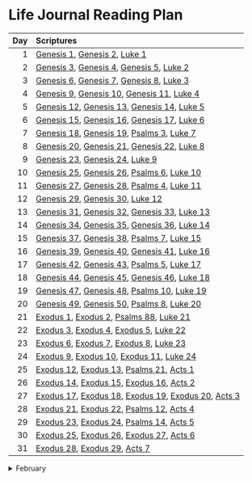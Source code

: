 # Life Journal Reading Plan

| Day | Scriptures |
| ---: | :--- |
| 1 | [Genesis 1](https://www.bible.com/bible/111/GEN.1.NIV), [Genesis 2](https://www.bible.com/bible/111/GEN.2.NIV), [Luke 1](https://www.bible.com/bible/111/LUK.1.NIV) |
| 2 | [Genesis 3](https://www.bible.com/bible/111/GEN.3.NIV), [Genesis 4](https://www.bible.com/bible/111/GEN.4.NIV), [Genesis 5](https://www.bible.com/bible/111/GEN.5.NIV), [Luke 2](https://www.bible.com/bible/111/LUK.2.NIV) |
| 3 | [Genesis 6](https://www.bible.com/bible/111/GEN.6.NIV), [Genesis 7](https://www.bible.com/bible/111/GEN.7.NIV), [Genesis 8](https://www.bible.com/bible/111/GEN.8.NIV), [Luke 3](https://www.bible.com/bible/111/LUK.3.NIV) |
| 4 | [Genesis 9](https://www.bible.com/bible/111/GEN.9.NIV), [Genesis 10](https://www.bible.com/bible/111/GEN.10.NIV), [Genesis 11](https://www.bible.com/bible/111/GEN.11.NIV), [Luke 4](https://www.bible.com/bible/111/LUK.4.NIV) |
| 5 | [Genesis 12](https://www.bible.com/bible/111/GEN.12.NIV), [Genesis 13](https://www.bible.com/bible/111/GEN.13.NIV), [Genesis 14](https://www.bible.com/bible/111/GEN.14.NIV), [Luke 5](https://www.bible.com/bible/111/LUK.5.NIV) |
| 6 | [Genesis 15](https://www.bible.com/bible/111/GEN.15.NIV), [Genesis 16](https://www.bible.com/bible/111/GEN.16.NIV), [Genesis 17](https://www.bible.com/bible/111/GEN.17.NIV), [Luke 6](https://www.bible.com/bible/111/LUK.6.NIV) |
| 7 | [Genesis 18](https://www.bible.com/bible/111/GEN.18.NIV), [Genesis 19](https://www.bible.com/bible/111/GEN.19.NIV), [Psalms 3](https://www.bible.com/bible/111/PSA.3.NIV), [Luke 7](https://www.bible.com/bible/111/LUK.7.NIV) |
| 8 | [Genesis 20](https://www.bible.com/bible/111/GEN.20.NIV), [Genesis 21](https://www.bible.com/bible/111/GEN.21.NIV), [Genesis 22](https://www.bible.com/bible/111/GEN.22.NIV), [Luke 8](https://www.bible.com/bible/111/LUK.8.NIV) |
| 9 | [Genesis 23](https://www.bible.com/bible/111/GEN.23.NIV), [Genesis 24](https://www.bible.com/bible/111/GEN.24.NIV), [Luke 9](https://www.bible.com/bible/111/LUK.9.NIV) |
| 10 | [Genesis 25](https://www.bible.com/bible/111/GEN.25.NIV), [Genesis 26](https://www.bible.com/bible/111/GEN.26.NIV), [Psalms 6](https://www.bible.com/bible/111/PSA.6.NIV), [Luke 10](https://www.bible.com/bible/111/LUK.10.NIV) |
| 11 | [Genesis 27](https://www.bible.com/bible/111/GEN.27.NIV), [Genesis 28](https://www.bible.com/bible/111/GEN.28.NIV), [Psalms 4](https://www.bible.com/bible/111/PSA.4.NIV), [Luke 11](https://www.bible.com/bible/111/LUK.11.NIV) |
| 12 | [Genesis 29](https://www.bible.com/bible/111/GEN.29.NIV), [Genesis 30](https://www.bible.com/bible/111/GEN.30.NIV), [Luke 12](https://www.bible.com/bible/111/LUK.12.NIV) |
| 13 | [Genesis 31](https://www.bible.com/bible/111/GEN.31.NIV), [Genesis 32](https://www.bible.com/bible/111/GEN.32.NIV), [Genesis 33](https://www.bible.com/bible/111/GEN.33.NIV), [Luke 13](https://www.bible.com/bible/111/LUK.13.NIV) |
| 14 | [Genesis 34](https://www.bible.com/bible/111/GEN.34.NIV), [Genesis 35](https://www.bible.com/bible/111/GEN.35.NIV), [Genesis 36](https://www.bible.com/bible/111/GEN.36.NIV), [Luke 14](https://www.bible.com/bible/111/LUK.14.NIV) |
| 15 | [Genesis 37](https://www.bible.com/bible/111/GEN.37.NIV), [Genesis 38](https://www.bible.com/bible/111/GEN.38.NIV), [Psalms 7](https://www.bible.com/bible/111/PSA.7.NIV), [Luke 15](https://www.bible.com/bible/111/LUK.15.NIV) |
| 16 | [Genesis 39](https://www.bible.com/bible/111/GEN.39.NIV), [Genesis 40](https://www.bible.com/bible/111/GEN.40.NIV), [Genesis 41](https://www.bible.com/bible/111/GEN.41.NIV), [Luke 16](https://www.bible.com/bible/111/LUK.16.NIV) |
| 17 | [Genesis 42](https://www.bible.com/bible/111/GEN.42.NIV), [Genesis 43](https://www.bible.com/bible/111/GEN.43.NIV), [Psalms 5](https://www.bible.com/bible/111/PSA.5.NIV), [Luke 17](https://www.bible.com/bible/111/LUK.17.NIV) |
| 18 | [Genesis 44](https://www.bible.com/bible/111/GEN.44.NIV), [Genesis 45](https://www.bible.com/bible/111/GEN.45.NIV), [Genesis 46](https://www.bible.com/bible/111/GEN.46.NIV), [Luke 18](https://www.bible.com/bible/111/LUK.18.NIV) |
| 19 | [Genesis 47](https://www.bible.com/bible/111/GEN.47.NIV), [Genesis 48](https://www.bible.com/bible/111/GEN.48.NIV), [Psalms 10](https://www.bible.com/bible/111/PSA.10.NIV), [Luke 19](https://www.bible.com/bible/111/LUK.19.NIV) |
| 20 | [Genesis 49](https://www.bible.com/bible/111/GEN.49.NIV), [Genesis 50](https://www.bible.com/bible/111/GEN.50.NIV), [Psalms 8](https://www.bible.com/bible/111/PSA.8.NIV), [Luke 20](https://www.bible.com/bible/111/LUK.20.NIV) |
| 21 | [Exodus 1](https://www.bible.com/bible/111/EXO.1.NIV), [Exodus 2](https://www.bible.com/bible/111/EXO.2.NIV), [Psalms 88](https://www.bible.com/bible/111/PSA.88.NIV), [Luke 21](https://www.bible.com/bible/111/LUK.21.NIV) |
| 22 | [Exodus 3](https://www.bible.com/bible/111/EXO.3.NIV), [Exodus 4](https://www.bible.com/bible/111/EXO.4.NIV), [Exodus 5](https://www.bible.com/bible/111/EXO.5.NIV), [Luke 22](https://www.bible.com/bible/111/LUK.22.NIV) |
| 23 | [Exodus 6](https://www.bible.com/bible/111/EXO.6.NIV), [Exodus 7](https://www.bible.com/bible/111/EXO.7.NIV), [Exodus 8](https://www.bible.com/bible/111/EXO.8.NIV), [Luke 23](https://www.bible.com/bible/111/LUK.23.NIV) |
| 24 | [Exodus 9](https://www.bible.com/bible/111/EXO.9.NIV), [Exodus 10](https://www.bible.com/bible/111/EXO.10.NIV), [Exodus 11](https://www.bible.com/bible/111/EXO.11.NIV), [Luke 24](https://www.bible.com/bible/111/LUK.24.NIV) |
| 25 | [Exodus 12](https://www.bible.com/bible/111/EXO.12.NIV), [Exodus 13](https://www.bible.com/bible/111/EXO.13.NIV), [Psalms 21](https://www.bible.com/bible/111/PSA.21.NIV), [Acts 1](https://www.bible.com/bible/111/ACT.1.NIV) |
| 26 | [Exodus 14](https://www.bible.com/bible/111/EXO.14.NIV), [Exodus 15](https://www.bible.com/bible/111/EXO.15.NIV), [Exodus 16](https://www.bible.com/bible/111/EXO.16.NIV), [Acts 2](https://www.bible.com/bible/111/ACT.2.NIV) |
| 27 | [Exodus 17](https://www.bible.com/bible/111/EXO.17.NIV), [Exodus 18](https://www.bible.com/bible/111/EXO.18.NIV), [Exodus 19](https://www.bible.com/bible/111/EXO.19.NIV), [Exodus 20](https://www.bible.com/bible/111/EXO.20.NIV), [Acts 3](https://www.bible.com/bible/111/ACT.3.NIV) |
| 28 | [Exodus 21](https://www.bible.com/bible/111/EXO.21.NIV), [Exodus 22](https://www.bible.com/bible/111/EXO.22.NIV), [Psalms 12](https://www.bible.com/bible/111/PSA.12.NIV), [Acts 4](https://www.bible.com/bible/111/ACT.4.NIV) |
| 29 | [Exodus 23](https://www.bible.com/bible/111/EXO.23.NIV), [Exodus 24](https://www.bible.com/bible/111/EXO.24.NIV), [Psalms 14](https://www.bible.com/bible/111/PSA.14.NIV), [Acts 5](https://www.bible.com/bible/111/ACT.5.NIV) |
| 30 | [Exodus 25](https://www.bible.com/bible/111/EXO.25.NIV), [Exodus 26](https://www.bible.com/bible/111/EXO.26.NIV), [Exodus 27](https://www.bible.com/bible/111/EXO.27.NIV), [Acts 6](https://www.bible.com/bible/111/ACT.6.NIV) |
| 31 | [Exodus 28](https://www.bible.com/bible/111/EXO.28.NIV), [Exodus 29](https://www.bible.com/bible/111/EXO.29.NIV), [Acts 7](https://www.bible.com/bible/111/ACT.7.NIV) |



<details>
<summary>February</summary>
 
 1. [Exodus 30](https://www.bible.com/bible/111/EXO.30.NIV), [Exodus 31](https://www.bible.com/bible/111/EXO.31.NIV), [Exodus 32](https://www.bible.com/bible/111/EXO.32.NIV), [Acts 8](https://www.bible.com/bible/111/ACT.8.NIV) 
 2. [Exodus 33](https://www.bible.com/bible/111/EXO.33.NIV), [Exodus 34](https://www.bible.com/bible/111/EXO.34.NIV), [Psalms 16](https://www.bible.com/bible/111/PSA.16.NIV), [Acts 9](https://www.bible.com/bible/111/ACT.9.NIV) 
 3. [Exodus 35](https://www.bible.com/bible/111/EXO.35.NIV), [Exodus 36](https://www.bible.com/bible/111/EXO.36.NIV), [Acts 10](https://www.bible.com/bible/111/ACT.10.NIV) 
 4. [Exodus 37](https://www.bible.com/bible/111/EXO.37.NIV), [Exodus 38](https://www.bible.com/bible/111/EXO.38.NIV), [Psalms 19](https://www.bible.com/bible/111/PSA.19.NIV), [Acts 11](https://www.bible.com/bible/111/ACT.11.NIV) 
 5. [Exodus 39](https://www.bible.com/bible/111/EXO.39.NIV), [Exodus 40](https://www.bible.com/bible/111/EXO.40.NIV), [Psalms 15](https://www.bible.com/bible/111/PSA.15.NIV), [Acts 12](https://www.bible.com/bible/111/ACT.12.NIV) 
 6. [Leviticus 1](https://www.bible.com/bible/111/LEV.1.NIV), [Leviticus 2](https://www.bible.com/bible/111/LEV.2.NIV), [Leviticus 3](https://www.bible.com/bible/111/LEV.3.NIV), [Acts 13](https://www.bible.com/bible/111/ACT.13.NIV) 
 7. [Leviticus 4](https://www.bible.com/bible/111/LEV.4.NIV), [Leviticus 5](https://www.bible.com/bible/111/LEV.5.NIV), [Leviticus 6](https://www.bible.com/bible/111/LEV.6.NIV), [Acts 14](https://www.bible.com/bible/111/ACT.14.NIV) 
 8. [Leviticus 7](https://www.bible.com/bible/111/LEV.7.NIV), [Leviticus 8](https://www.bible.com/bible/111/LEV.8.NIV), [Leviticus 9](https://www.bible.com/bible/111/LEV.9.NIV), [Acts 15](https://www.bible.com/bible/111/ACT.15.NIV) 
 9. [Leviticus 10](https://www.bible.com/bible/111/LEV.10.NIV), [Leviticus 11](https://www.bible.com/bible/111/LEV.11.NIV), [Leviticus 12](https://www.bible.com/bible/111/LEV.12.NIV), [Acts 16](https://www.bible.com/bible/111/ACT.16.NIV) 
 10. [Leviticus 13](https://www.bible.com/bible/111/LEV.13.NIV), [Leviticus 14](https://www.bible.com/bible/111/LEV.14.NIV), [Acts 17](https://www.bible.com/bible/111/ACT.17.NIV) 
 11. [Leviticus 15](https://www.bible.com/bible/111/LEV.15.NIV), [Leviticus 16](https://www.bible.com/bible/111/LEV.16.NIV), [Leviticus 17](https://www.bible.com/bible/111/LEV.17.NIV), [Acts 18](https://www.bible.com/bible/111/ACT.18.NIV) 
 12. [Leviticus 18](https://www.bible.com/bible/111/LEV.18.NIV), [Leviticus 19](https://www.bible.com/bible/111/LEV.19.NIV), [Psalms 13](https://www.bible.com/bible/111/PSA.13.NIV), [Acts 19](https://www.bible.com/bible/111/ACT.19.NIV) 
 13. [Leviticus 20](https://www.bible.com/bible/111/LEV.20.NIV), [Leviticus 21](https://www.bible.com/bible/111/LEV.21.NIV), [Leviticus 22](https://www.bible.com/bible/111/LEV.22.NIV), [Acts 20](https://www.bible.com/bible/111/ACT.20.NIV) 
 14. [Leviticus 23](https://www.bible.com/bible/111/LEV.23.NIV), [Leviticus 24](https://www.bible.com/bible/111/LEV.24.NIV), [Psalms 24](https://www.bible.com/bible/111/PSA.24.NIV), [Acts 21](https://www.bible.com/bible/111/ACT.21.NIV) 
 15. [Leviticus 25](https://www.bible.com/bible/111/LEV.25.NIV), [Psalms 25](https://www.bible.com/bible/111/PSA.25.NIV), [Psalms 26](https://www.bible.com/bible/111/PSA.26.NIV), [Acts 22](https://www.bible.com/bible/111/ACT.22.NIV) 
 16. [Leviticus 26](https://www.bible.com/bible/111/LEV.26.NIV), [Leviticus 27](https://www.bible.com/bible/111/LEV.27.NIV), [Acts 23](https://www.bible.com/bible/111/ACT.23.NIV) 
 17. [Numbers 1](https://www.bible.com/bible/111/NUM.1.NIV), [Numbers 2](https://www.bible.com/bible/111/NUM.2.NIV), [Acts 24](https://www.bible.com/bible/111/ACT.24.NIV) 
 18. [Numbers 3](https://www.bible.com/bible/111/NUM.3.NIV), [Numbers 4](https://www.bible.com/bible/111/NUM.4.NIV), [Acts 25](https://www.bible.com/bible/111/ACT.25.NIV) 
 19. [Numbers 5](https://www.bible.com/bible/111/NUM.5.NIV), [Numbers 6](https://www.bible.com/bible/111/NUM.6.NIV), [Psalms 22](https://www.bible.com/bible/111/PSA.22.NIV), [Acts 26](https://www.bible.com/bible/111/ACT.26.NIV) 
 20. [Numbers 7](https://www.bible.com/bible/111/NUM.7.NIV), [Psalms 23](https://www.bible.com/bible/111/PSA.23.NIV), [Acts 27](https://www.bible.com/bible/111/ACT.27.NIV) 
 21. [Numbers 8](https://www.bible.com/bible/111/NUM.8.NIV), [Numbers 9](https://www.bible.com/bible/111/NUM.9.NIV), [Acts 28](https://www.bible.com/bible/111/ACT.28.NIV) 
 22. [Numbers 10](https://www.bible.com/bible/111/NUM.10.NIV), [Numbers 11](https://www.bible.com/bible/111/NUM.11.NIV), [Psalms 27](https://www.bible.com/bible/111/PSA.27.NIV), [Mark 1](https://www.bible.com/bible/111/MRK.1.NIV) 
 23. [Numbers 12](https://www.bible.com/bible/111/NUM.12.NIV), [Numbers 13](https://www.bible.com/bible/111/NUM.13.NIV), [Psalms 90](https://www.bible.com/bible/111/PSA.90.NIV), [Mark 2](https://www.bible.com/bible/111/MRK.2.NIV) 
 24. [Numbers 14](https://www.bible.com/bible/111/NUM.14.NIV), [Numbers 15](https://www.bible.com/bible/111/NUM.15.NIV), [Numbers 16](https://www.bible.com/bible/111/NUM.16.NIV), [Mark 3](https://www.bible.com/bible/111/MRK.3.NIV) 
 25. [Numbers 17](https://www.bible.com/bible/111/NUM.17.NIV), [Numbers 18](https://www.bible.com/bible/111/NUM.18.NIV), [Psalms 29](https://www.bible.com/bible/111/PSA.29.NIV), [Mark 4](https://www.bible.com/bible/111/MRK.4.NIV) 
 26. [Numbers 19](https://www.bible.com/bible/111/NUM.19.NIV), [Numbers 20](https://www.bible.com/bible/111/NUM.20.NIV), [Psalms 28](https://www.bible.com/bible/111/PSA.28.NIV), [Mark 5](https://www.bible.com/bible/111/MRK.5.NIV) 
 27. [Numbers 21](https://www.bible.com/bible/111/NUM.21.NIV), [Numbers 22](https://www.bible.com/bible/111/NUM.22.NIV), [Numbers 23](https://www.bible.com/bible/111/NUM.23.NIV), [Mark 6](https://www.bible.com/bible/111/MRK.6.NIV), [Mark 7](https://www.bible.com/bible/111/MRK.7.NIV) 
 28. [Numbers 24](https://www.bible.com/bible/111/NUM.24.NIV), [Numbers 25](https://www.bible.com/bible/111/NUM.25.NIV), [Numbers 26](https://www.bible.com/bible/111/NUM.26.NIV), [Numbers 27](https://www.bible.com/bible/111/NUM.27.NIV), [1 Corinthians 13](https://www.bible.com/bible/111/1CO.13.NIV) | 


</details>
